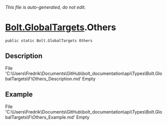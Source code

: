 *This file is auto-generated, do not edit.*

# [Bolt.GlobalTargets](Types/Bolt.GlobalTargets.md).Others
`public static Bolt.GlobalTargets Others`
## Description
File 'C:\Users\Fredrik\Documents\GitHub\bolt_documentation\api\Types\Bolt.GlobalTargets\F\Others_Description.md' Empty
## Example
File 'C:\Users\Fredrik\Documents\GitHub\bolt_documentation\api\Types\Bolt.GlobalTargets\F\Others_Example.md' Empty
